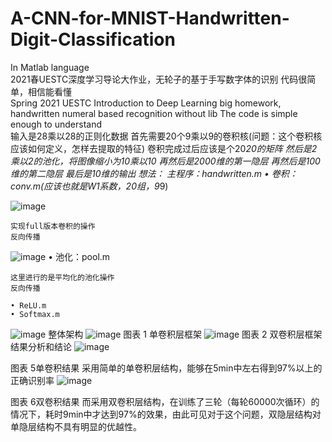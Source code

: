 # A-CNN-for-MNIST-Handwritten-Digit-Classification
In Matlab language<br/>
2021春UESTC深度学习导论大作业，无轮子的基于手写数字体的识别
代码很简单，相信能看懂<br/>
Spring 2021 UESTC Introduction to Deep Learning big homework, handwritten numeral based recognition without lib
The code is simple enough to understand
<br/>
输入是28乘以28的正则化数据
首先需要20个9乘以9的卷积核(问题：这个卷积核应该如何定义，怎样去提取的特征)
卷积完成过后应该是个20*20的矩阵
然后是2乘以2的池化，将图像缩小为10乘以10
再然后是2000维的第一隐层
再然后是100维的第二隐层
最后是10维的输出
想法：
主程序：handwritten.m
	• 卷积：conv.m(应该也就是W1系数，20组，9*9)
	
![image](https://user-images.githubusercontent.com/58661013/132946899-9b644003-bf42-4b13-ba10-00085891f308.png)
	
	实现full版本卷积的操作
	反向传播
	
![image](https://user-images.githubusercontent.com/58661013/132946907-1b15e257-de49-43dd-a4df-89bb00431830.png)
	• 池化：pool.m
	
	这里进行的是平均化的池化操作
	反向传播
	
	• ReLU.m
	• Softmax.m
![image](https://user-images.githubusercontent.com/58661013/132946926-87d74ddc-c066-4708-aaf9-bf86f9d51489.png)
整体架构
![image](https://user-images.githubusercontent.com/58661013/132946958-e9df64f7-63b9-4ee8-91fb-c069f565ad35.png)
图表 1 单卷积层框架
![image](https://user-images.githubusercontent.com/58661013/132946964-d64baf9a-63aa-4a18-afe2-a6b6fdb21694.png)
图表 2 双卷积层框架
结果分析和结论
 ![image](https://user-images.githubusercontent.com/58661013/132946979-8d0f96fc-1f1b-4b3d-986e-245a54100d7f.png)

图表 5单卷积结果
采用简单的单卷积层结构，能够在5min中左右得到97%以上的正确识别率
![image](https://user-images.githubusercontent.com/58661013/132946988-dea61fae-f412-460f-9aad-18ed700bbe1f.png)

图表 6双卷积结果
而采用双卷积层结构，在训练了三轮（每轮60000次循环）的情况下，耗时9min中才达到97%的效果，由此可见对于这个问题，双隐层结构对单隐层结构不具有明显的优越性。
